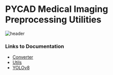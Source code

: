 # PYCAD Medical Imaging Preprocessing Utilities

![header](https://capsule-render.vercel.app/api?type=waving&color=ffc800&height=300&section=header&text=PYCAD%20&fontSize=90&animation=fadeIn&fontAlignY=38&desc=Medical%20Imaging%20Preprocessing%20Utilities&descAlignY=51&descAlign=62)


### Links to Documentation
- [Converter](https://pycad.notion.site/Converters-9fa56b33415f4078b90251c2f433faa7?pvs=4)
- [Utils](https://pycad.notion.site/Utils-37cd647a3c314244ac562f8005a7e671?pvs=4)
- [YOLOv8](https://pycad.notion.site/YOLOv8-6f95034bc4fc4b82b9827080f4dc10cb?pvs=4)